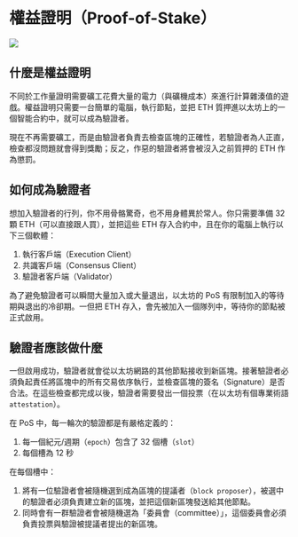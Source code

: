 # 權益證明（Proof-of-Stake）

![](https://i.imgur.com/lW0lyVo.png)


## 什麼是權益證明

不同於工作量證明需要礦工花費大量的電力（與礦機成本）來進行計算雜湊值的遊戲。權益證明只需要一台簡單的電腦，執行節點，並把 ETH 質押進以太坊上的一個智能合約中，就可以成為驗證者。

現在不再需要礦工，而是由驗證者負責去檢查區塊的正確性，若驗證者為人正直，檢查都沒問題就會得到獎勵；反之，作惡的驗證者將會被沒入之前質押的 ETH 作為懲罰。

## 如何成為驗證者

想加入驗證者的行列，你不用骨骼驚奇，也不用身體異於常人。你只需要準備 32 顆 ETH（可以直接跟人買），並把這些 ETH 存入合約中，且在你的電腦上執行以下三個軟體：

1. 執行客戶端（Execution Client）
2. 共識客戶端（Consensus Client）
3. 驗證者客戶端（Validator）

為了避免驗證者可以瞬間大量加入或大量退出，以太坊的 PoS 有限制加入的等待期與退出的冷卻期。一但把 ETH 存入，會先被加入一個隊列中，等待你的節點被正式啟用。

## 驗證者應該做什麼

一但啟用成功，驗證者就會從以太坊網路的其他節點接收到新區塊。接著驗證者必須負起責任將區塊中的所有交易依序執行，並檢查區塊的簽名（Signature）是否合法。在這些檢查都完成以後，驗證者需要發出一個投票（在以太坊有個專業術語 `attestation`）。

在 PoS 中，每一輪次的驗證都是有嚴格定義的：
1. 每一個紀元/週期（`epoch`）包含了 32 個槽（`slot`）
2. 每個槽為 12 秒

在每個槽中：
1. 將有一位驗證者會被隨機選到成為區塊的提議者（`block proposer`），被選中的驗證者必須負責建立新的區塊，並把這個新區塊發送給其他節點。
2. 同時會有一群驗證者會被隨機選為「委員會（committee）」，這個委員會必須負責投票與驗證被提議者提出的新區塊。
